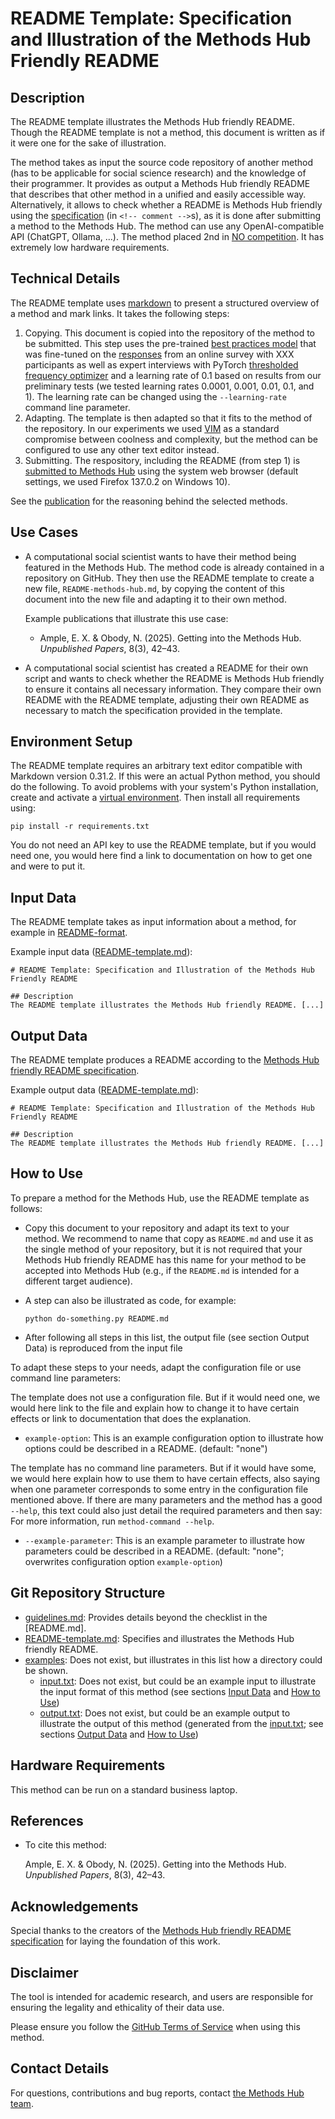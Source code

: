 # README Template: Specification and Illustration of the Methods Hub Friendly README
<!--
General specifications:
- This specification of the Methods Hub friendly README often uses the word 'should' to indicate the usual case. If you feel you need to do it differently, add a comment to argue for your case when you submit your method.
- A Methods Hub friendly README should contain all sections below that are not marked as optional, and can contain more sections.
- A Methods Hub friendly README should contain as few technical terms as possible and explain (or link to an explanation of) all used technical terms.
- A Methods Hub friendly README should link to all code files that it mentions using the [text](URL) format.
- A Methods Hub friendly README should contain an explanation for each image it contains (e.g., data models, pipeline, schema structure).
- A Methods Hub friendly README should link to authoritative sources rather than containing a copy of the information (e.g., documentation).
- A Methods Hub friendly README should use a uniform citation style for all references, for example APA7 https://apastyle.apa.org/style-grammar-guidelines/references/examples

The title:
1. The title must be the README's only first-level heading (line starting with a single '#').
2. The title should make the method's purpose clear.
3. The title (line 1 of this file) must be changed by you, but all other headings should be kept as they are.
-->

## Description
<!--
1. Provide a brief and exact description of the method clearly mentioning its purpose i.e., what the method does or aims to achieve in abstract terms (avoiding technical details).
2. The focus should be on explaining the method in a way that helps users with different levels of expertise understand what it does, without going into technical details. It should clearly describe what inputs are needed and what outputs can be expected.
3. Briefly explain the input and output of the method and its note worthy features.
4. Provide link(s) to related papers from the social science domain using the method or similar methods for solving social science research questions. 
5. In a separate paragraph, highlight the reproducibility aspect of the method providing details or references to the resources used by the method, the data used in building the pre-trained modules etc.
6. It should also discuss the decisions and parameters controlling the behavior of the method.
-->
The README template illustrates the Methods Hub friendly README. Though the README template is not a method, this document is written as if it were one for the sake of illustration.

The method takes as input the source code repository of another method (has to be applicable for social science research) and the knowledge of their programmer. It provides as output a Methods Hub friendly README that describes that other method in a unified and easily accessible way. Alternatively, it allows to check whether a README is Methods Hub friendly using the [specification](https://github.com/GESIS-Methods-Hub/guidelines-for-methods/blob/main/README-template.md?plain=1) (in `<!-- comment -->`s), as it is done after submitting a method to the Methods Hub. The method can use any OpenAI-compatible API (ChatGPT, Ollama, ...). The method placed 2nd in [NO competition](https:/example.com/). It has extremely low hardware requirements.

## Technical Details
<!--
1. In case a publication provides the details mentioned below, the technical details section should link to this publication using a sentence like "See the [publication](url-of-publication-best-using-doi) for ...". In this case, the technical details can be omitted.
2. The technical details section should list all information needed to reproduce the method, including a process overview, employed other methods, and selected parameters.
3. The technical details section should mention how other methods and their parameters were selected and which alternatives were tried.
4. The technical details section should for employed machine learning models mention on what kind of data they were trained.
-->
The README template uses [markdown](https://daringfireball.net/projects/markdown/syntax) to present a structured overview of a method and mark links. It takes the following steps:

1. Copying. This document is copied into the repository of the method to be submitted. This step uses the pre-trained [best practices model](https:/example.com/) that was fine-tuned on the [responses](https:/example.com/) from an online survey with XXX participants as well as expert interviews with PyTorch [thresholded frequency optimizer](https:/example.com/) and a learning rate of 0.1 based on results from our preliminary tests (we tested learning rates 0.0001, 0.001, 0.01, 0.1, and 1). The learning rate can be changed using the `--learning-rate` command line parameter.
2. Adapting. The template is then adapted so that it fits to the method of the repository. In our experiments we used [VIM](https://xkcd.com/378/) as a standard compromise between coolness and complexity, but the method can be configured to use any other text editor instead.
3. Submitting. The respository, including the README (from step 1) is [submitted to Methods Hub](https://methodshub.gesis.org/dashboard/methods/add/) using the system web browser (default settings, we used Firefox 137.0.2 on Windows 10).

See the [publication](https:/example.com/) for the reasoning behind the selected methods.

## Use Cases
<!--
1. The use cases section should contain a list of use cases relevant to the social sciences.
2. Each use case should start with a description of a person, continues with a description of a task the person has, and then details how the person uses the method to assist in the task.
3. Each use case may list publications (in APA7 style) in which the use case occurs.
-->
- A computational social scientist wants to have their method being featured in the Methods Hub. The method code is already contained in a repository on GitHub. They then use the README template to create a new file, `README-methods-hub.md`, by copying the content of this document into the new file and adapting it to their own method.

  Example publications that illustrate this use case:

  - Ample, E. X. & Obody, N. (2025). Getting into the Methods Hub. *Unpublished Papers*, 8(3), 42–43.

- A computational social scientist has created a README for their own script and wants to check whether the README is Methods Hub friendly to ensure it contains all necessary information. They compare their own README with the README template, adjusting their own README as necessary to match the specification provided in the template.

## Environment Setup
<!--
1. The environment setup section should list all requirements and provide all further steps to prepare an environment for running the method (installing requirements, downloading files, creating directoriees, etc.).
2. The environment setup section should recommend to use a virtual environment or similar if the programming language supports one.
-->
The README template requires an arbitrary text editor compatible with Markdown version 0.31.2. If this were an actual Python method, you should do the following. To avoid problems with your system's Python installation, create and activate a [virtual environment](https://docs.python.org/3/library/venv.html). Then install all requirements using:

```{python}
pip install -r requirements.txt
```

You do not need an API key to use the README template, but if you would need one, you would here find a link to documentation on how to get one and were to put it.

## Input Data
<!--
1. The input data section should illustrate the input data format by showing a (possibly abbreviated) example item and explaining (or linking to an explanation of) the data fields.
2. The input data section should link to a small example input file in the same repository that can be used to test the method (this test should be described in the section "How to Use").
3. The input data section should link to external data it uses, preferably using a DOI to a dataset page or to API documentation (if no such page exists, a publication can be linked).
-->
The README template takes as input information about a method, for example in [README-format](https://docs.github.com/en/get-started/writing-on-github/getting-started-with-writing-and-formatting-on-github/basic-writing-and-formatting-syntax).

Example input data ([README-template.md](README-template.md)):

```{markdown}
# README Template: Specification and Illustration of the Methods Hub Friendly README

## Description
The README template illustrates the Methods Hub friendly README. [...]
```

## Output Data
<!--
1. The output data section should illustrate the output data format by showing a (possibly abbreviated) example item and explaining (or linking to an explanation of) the data fields.
2. The output data section should link to a small example output file in the same repository that can be re-created from the input data (as described in the section "How to Use").
-->
The README template produces a README according to the [Methods Hub friendly README specification](https://github.com/GESIS-Methods-Hub/guidelines-for-methods/blob/main/README-template.md?plain=1).

Example output data ([README-template.md](README-template.md)):

```{markdown}
# README Template: Specification and Illustration of the Methods Hub Friendly README

## Description
The README template illustrates the Methods Hub friendly README. [...]
```

## How to Use
<!--
1. The how to use section should provide the list of steps that are necessary to produce the example output file (see section Output Data) from the example input file (see section Input Data), after having set up the environment (see section Environment Setup).
2. The how to use section should explain how one can adapt the steps to one's needs, usually through configuration files or command line parameters.
-->
To prepare a method for the Methods Hub, use the README template as follows:

- Copy this document to your repository and adapt its text to your method. We recommend to name that copy as `README.md` and use it as the single method of your repository, but it is not required that your Methods Hub friendly README has this name for your method to be accepted into Methods Hub (e.g., if the `README.md` is intended for a different target audience).
- A step can also be illustrated as code, for example:

  ```{bash}
  python do-something.py README.md
  ```

- After following all steps in this list, the output file (see section Output Data) is reproduced from the input file

To adapt these steps to your needs, adapt the configuration file or use command line parameters:

The template does not use a configuration file. But if it would need one, we would here link to the file and explain how to change it to have certain effects or link to documentation that does the explanation.

- `example-option`: This is an example configuration option to illustrate how options could be described in a README. (default: "none")

The template has no command line parameters. But if it would have some, we would here explain how to use them to have certain effects, also saying when one parameter corresponds to some entry in the configuration file mentioned above. If there are many parameters and the method has a good `--help`, this text could also just detail the required parameters and then say: For more information, run `method-command --help`.

- `--example-parameter`: This is an example parameter to illustrate how parameters could be described in a README. (default: "none"; overwrites configuration option `example-option`)

## Git Repository Structure
<!--
1. The git repository structure section should describe each file and directory - excluding README, Licence, environment configuration files, gitignore, and similar - in a hierarchical list
-->
- [guidelines.md](guidelines.md): Provides details beyond the checklist in the [README.md].
- [README-template.md](README-template.md): Specifies and illustrates the Methods Hub friendly README.
- [examples](examples): Does not exist, but illustrates in this list how a directory could be shown.
  - [input.txt](examples/input.txt): Does not exist, but could be an example input to illustrate the input format of this method (see sections [Input Data](#input-data) and [How to Use](#how-to-use))
  - [output.txt](examples/output.txt): Does not exist, but could be an example output to illustrate the output of this method (generated from the [input.txt](examples/input.txt); see sections [Output Data](#output-data) and [How to Use](#how-to-use))

## Hardware Requirements
<!--
1. The hardware requirements section should list all requirements (storage, memory, compute, GPUs, cluster software, ...) that exceed the capabilities of a standard business laptop.
-->
This method can be run on a standard business laptop.

## References
<!--
1. The references section is optional.
2. The references section should provide references of publications related to this method.
-->
- To cite this method:
  
  Ample, E. X. & Obody, N. (2025). Getting into the Methods Hub. *Unpublished Papers*, 8(3), 42–43.

## Acknowledgements
<!--
1. The acknowledgments section is optional.
2. The acknowledgments section should list expressions of gratitude to people or organizations who contributed, supported or guided.
-->
Special thanks to the creators of the [Methods Hub friendly README specification](https://github.com/GESIS-Methods-Hub/guidelines-for-methods/blob/main/README-template.md?plain=1) for laying the foundation of this work.

## Disclaimer
<!--
1. The disclaimer section is optional.
2. The disclaimer section should list disclaimers, legal notices, or usage restrictions for the method.
-->
The tool is intended for academic research, and users are responsible for ensuring the legality and ethicality of their data use.

Please ensure you follow the [GitHub Terms of Service](https://docs.github.com/en/site-policy/github-terms/github-terms-of-service) when using this method.

## Contact Details
<!-- 
1. The contact details section should specify whom to contact for questions or contributions and how (can be separate entitites; for example email addresses or links to the GitHub issue board).
-->
For questions, contributions and bug reports, contact [the Methods Hub team](mailto:methodshub@gesis.org).

